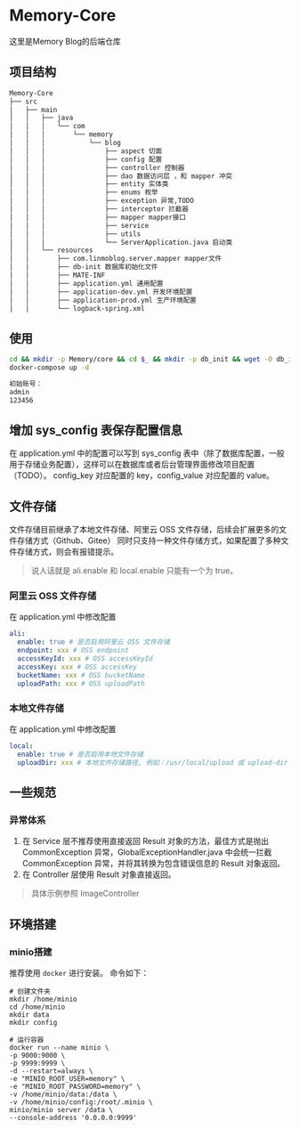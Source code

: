 # Memory-Core
这里是Memory Blog的后端仓库
## 项目结构
```bash
Memory-Core
├── src
│   ├── main
│   │   ├── java
│   │   │   └── com
│   │   │       └── memory
│   │   │           └── blog
│   │   │               ├── aspect 切面
│   │   │               ├── config 配置
│   │   │               ├── controller 控制器 
│   │   │               ├── dao 数据访问层 ，和 mapper 冲突
│   │   │               ├── entity 实体类 
│   │   │               ├── enums 枚举
│   │   │               ├── exception 异常,TODO
│   │   │               ├── interceptor 拦截器
│   │   │               ├── mapper mapper接口
│   │   │               ├── service 
│   │   │               ├── utils
│   │   │               └── ServerApplication.java 启动类
│   │   └── resources
│   │       ├── com.linmoblog.server.mapper mapper文件
│   │       ├── db-init 数据库初始化文件
│   │       ├── MATE-INF 
│   │       ├── application.yml 通用配置
│   │       ├── application-dev.yml 开发环境配置
│   │       ├── application-prod.yml 生产环境配置
│   │       └── logback-spring.xml

```

## 使用
```bash
cd && mkdir -p Memory/core && cd $_ && mkdir -p db_init && wget -O db_init/init.sql https://cdn.jsdelivr.net/gh/LinMoQC/Memory-Core@master/db_init/init.sql && wget https://cdn.jsdelivr.net/gh/LinMoQC/Memory-Core@master/docker-compose.yml
docker-compose up -d

初始账号：
admin
123456
```
## 增加 sys_config 表保存配置信息
在 application.yml 中的配置可以写到 sys_config 表中（除了数据库配置，一般用于存储业务配置），这样可以在数据库或者后台管理界面修改项目配置（TODO）。
config_key 对应配置的 key，config_value 对应配置的 value。
## 文件存储
文件存储目前继承了本地文件存储、阿里云 OSS 文件存储，后续会扩展更多的文件存储方式（Github、Gitee）
同时只支持一种文件存储方式，如果配置了多种文件存储方式，则会有报错提示。
> 说人话就是 ali.enable 和 local.enable 只能有一个为 true。
### 阿里云 OSS 文件存储
在 application.yml 中修改配置
```yml
ali:
  enable: true # 是否启用阿里云 OSS 文件存储
  endpoint: xxx # OSS endpoint 
  accessKeyId: xxx # OSS accessKeyId
  accessKey: xxx # OSS accessKey
  bucketName: xxx # OSS bucketName
  uploadPath: xxx # OSS uploadPath
```


### 本地文件存储
在 application.yml 中修改配置
```yml
local:
  enable: true # 是否启用本地文件存储
  uploadDir: xxx # 本地文件存储路径, 例如：/usr/local/upload 或 upload-dir 。
```
## 一些规范
### 异常体系
1. 在 Service 层不推荐使用直接返回 Result 对象的方法，最佳方式是抛出 CommonException 异常，GlobalExceptionHandler.java 中会统一拦截 CommonException 异常，并将其转换为包含错误信息的 Result 对象返回。
2. 在 Controller 层使用 Result 对象直接返回。
> 具体示例参照 ImageController

## 环境搭建
### minio搭建
推荐使用 `docker` 进行安装。
命令如下：
```shell
# 创建文件夹
mkdir /home/minio
cd /home/minio
mkdir data 
mkdir config

# 运行容器
docker run --name minio \
-p 9000:9000 \
-p 9999:9999 \
-d --restart=always \
-e "MINIO_ROOT_USER=memory" \
-e "MINIO_ROOT_PASSWORD=memory" \
-v /home/minio/data:/data \
-v /home/minio/config:/root/.minio \
minio/minio server /data \
--console-address '0.0.0.0:9999'
```
